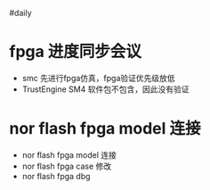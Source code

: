 #daily

# fpga 进度同步会议

- smc 先进行fpga仿真，fpga验证优先级放低
- TrustEngine SM4 软件包不包含，因此没有验证

# nor flash fpga model 连接

- nor flash fpga model 连接
- nor flash fpga case 修改
- nor flash fpga dbg
